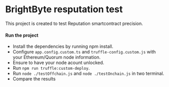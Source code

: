 # BrightByte resputation test
This project is created to test Reputation smartcontract precision.

 #### Run the project

- Install the dependencies by running npm install.
- Configure `app.config.custom.ts` and `truffle-config.custom.js` with your Ethereum/Quorum node information.
- Ensure to have your node acount unlocked.
- Run `npm run truffle:custom-deploy`.
- Run `node ./testOffchain.js` and `node ./testOnchain.js` in two terminal.
- Compare the results

